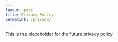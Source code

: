 ```yaml
---
layout: page
title: Privacy Policy
permalink: /privacy/
---
```


This is the placeholder for the future privacy policy
